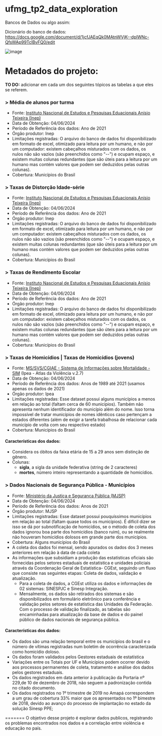 # ufmg_tp2_data_exploration
  Bancos de Dados ou algo assim: 

  Dicionário do banco de dados: https://docs.google.com/document/d/1jcfJAEqQk0MAtnWVjK--dplWNc-QfsWAp99TclBvFQ0/edit
  
  ![image](https://github.com/DuarteDvv/UFMG.ibd_tp2_data_exploration/assets/140446172/04e7fce0-7487-4fed-a535-e95590b57933)

# Metadados do projeto:

**TO DO:** adicionar em cada um dos seguintes tópicos as tabelas a que eles se referem.

  ### > Média de alunos por turma
  + Fonte: [Instituto Nascional de Estudos e Pesquisas Eduacionais Anísio Teixeira (Inep)](https://www.gov.br/inep/pt-br/acesso-a-informacao/dados-abertos/indicadores-educacionais/media-de-alunos-por-turma)
  + Data de Obtenção: 04/06/2024
  + Período de Referência dos dados: Ano de 2021
  + Órgão produtor: Inep
  + Limitações registradas: O arquivo do banco de dados foi disponibilizado em formato de excel, otimizado para leitura por um humano, e não por um computador: existem cabeçalhos misturados com os dados, os nulos não são vazios (são preenchidos como "--") e ocupam espaço, e existem muitas colunas redundantes (que são úteis para a leitura por um humano mas contém valores que podem ser deduzidos pelas outras colunas).
  + Cobertura: Municípios do Brasil 
  
  ### > Taxas de Distorção Idade-série
  + Fonte: [Instituto Nascional de Estudos e Pesquisas Eduacionais Anísio Teixeira (Inep)](https://www.gov.br/inep/pt-br/acesso-a-informacao/dados-abertos/indicadores-educacionais/taxas-de-distorcao-idade-serie)
  + Data de Obtenção: 04/06/2024
  + Período de Referência dos dados: Ano de 2021
  + Órgão produtor: Inep
  + Limitações registradas: O arquivo do banco de dados foi disponibilizado em formato de excel, otimizado para leitura por um humano, e não por um computador: existem cabeçalhos misturados com os dados, os nulos não são vazios (são preenchidos como "--") e ocupam espaço, e existem muitas colunas redundantes (que são úteis para a leitura por um humano mas contém valores que podem ser deduzidos pelas outras colunas).
  + Cobertura: Municípios do Brasil 
 
  ### > Taxas de Rendimento Escolar
  + Fonte: [Instituto Nascional de Estudos e Pesquisas Eduacionais Anísio Teixeira (Inep)](https://www.gov.br/inep/pt-br/acesso-a-informacao/dados-abertos/indicadores-educacionais/taxas-de-rendimento-escolar)
  + Data de Obtenção: 04/06/2024
  + Período de Referência dos dados: Ano de 2021
  + Órgão produtor: Inep
  + Limitações registradas: O arquivo do banco de dados foi disponibilizado em formato de excel, otimizado para leitura por um humano, e não por um computador: existem cabeçalhos misturados com os dados, os nulos não são vazios (são preenchidos como "--") e ocupam espaço, e existem muitas colunas redundantes (que são úteis para a leitura por um humano mas contém valores que podem ser deduzidos pelas outras colunas).
  + Cobertura: Municípios do Brasil
    
  ### > Taxas de Homicídios | Taxas de Homicídios (jovens)
  + Fonte: [MS/SVS/CGIAE - Sistema de Informações sobre Mortalidade - SIM](https://www.ipea.gov.br/atlasviolencia/filtros-series/1/homicidios) (Ipea - Atlas da Violência v.2.7)
  + Data de Obtenção: 04/06/2024
  + Período de Referência dos dados: Anos de 1989 até 2021 (usamos apenas os dados de 2021)
  + Órgão produtor: Ipea
  + Limitações registradas: Esse dataset possui alguns municípios a menos em relação ao total (faltam cerca de 60 municípios). Também não apresenta nenhum identificador do município além do nome. Isso torna impossível de tratar municípios de nomes idênticos caso pertençam a estados diferentes (além de exigir a tarefa trabalhosa de relacionar cada município de volta com seu respectivo estado)
  + Cobertura: Municípios do Brasil
  #### Características dos dados:
  + Considera os óbitos da faixa etária de 15 a 29 anos sem distinção de gênero.
  + Colunas:
    + **sigla**, a sigla da unidade federativa (string de 2 caracteres)
    + **mortes**, número inteiro representando a quantidade de homicídios.
  ### > Dados Nacionais de Segurança Pública - Municípios
  + Fonte: [Ministério da Justiça e Segurança Pública (MJSP)](https://dados.gov.br/dados/conjuntos-dados/sistema-nacional-de-estatisticas-de-seguranca-publica)
  + Data de Obtenção: 04/06/2024
  + Período de Referência dos dados: Anos de 2021
  + Órgão produtor: MJSP
  + Limitações registradas: Esse dataset possui pouquíssimos municípios em relação ao total (faltam quase todos os municípios). É difícil dizer se isso se dá por subnotificação de homicídios, se o método de coleta dos dados ignorou boa parte dos homicídios (banco ruim), ou se realmente não houveram homicídios dolosos em grande parte dos municípios.
  + Cobertura: Alguns municípios do Brasil
   + A coleta dos dados foi mensal, sendo apurados os dados dos 3 meses anteriores em relação à data de cada coleta
   + As informações que subsidiam a produção das estatísticas oficiais são fornecidas pelos setores estaduais de estatística e unidades policiais através da Coordenação Geral de Estatística- CGEst, seguindo um fluxo que consiste nas seguintes etapas: Coleta de dados, validação e atualização.
     + Para a coleta de dados, a CGEst utiliza os dados e informações de 02 sistemas: SINESPJC e Sinesp Integração.
     + Mensalmente, os dados são retirados dos sistemas e são disponibilizados em formulário eletrônico para conferência e validação pelos setores de estatística das Unidades da Federação. Com o processo de validação finalizado, as tabelas são encaminhadas para atualização da base de dados e do painel público de dados nacionais de segurança pública.
  #### Características dos dados:
   + Os dados são uma relação temporal entre os municípios do brasil e o número de vítimas registradas num boletim de ocorrência caracterizada como homicídio doloso.
   + Os dados foram validados pelos Gestores estaduais de estatística
   + Variações entre os Totais por UF e Municípios podem ocorrer devido aos processos permanentes de coleta, tratamento e análise dos dados pelos gestores estaduais.
   + Os dados registrados em data anterior à publicação da Portaria nº 229,de 10 de dezembro de 2018, não seguem a padronização contida no citado documento.
   + Os dados registrados no 1º trimestre de 2019 no Amapá correspondem a um grau de cobertura 33% maior que os apresentados no 1º bimestre de 2018, devido ao avanço do processo de implantação no estado da solução Sinesp PPE;



  
=======
O objetivo desse projeto é explorar dados publicos, registrando os problemas encontrados nos dados e a correlação entre violência e educação no país.
